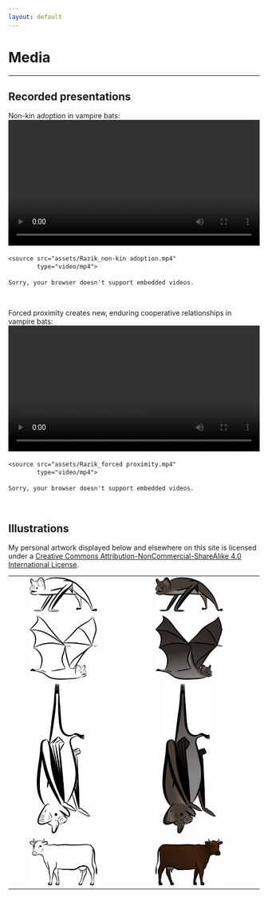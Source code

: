 ```yaml
---
layout: default
---
```

# Media
---

## Recorded presentations
Non-kin adoption in vampire bats: <br/>
<video controls width="100%">

    <source src="assets/Razik_non-kin adoption.mp4"
            type="video/mp4">

    Sorry, your browser doesn't support embedded videos.
</video> <br/>


Forced proximity creates new, enduring cooperative relationships in vampire bats: <br/>
<video controls width="100%">

    <source src="assets/Razik_forced proximity.mp4"
            type="video/mp4">

    Sorry, your browser doesn't support embedded videos.
</video> <br/>


## Illustrations
My personal artwork displayed below and elsewhere on this site is licensed under a [Creative Commons Attribution-NonCommercial-ShareAlike 4.0 International License](https://creativecommons.org/licenses/by-nc-sa/4.0/). <br/>

| | |
|:-------------------------:|:-------------------------:|
|<img src="/assets/vampterrestrial.png" width="65%">| <img src="/assets/vampterrestrial_color_flip.png" width="50%">|
|<img src="/assets/vampflight.png" width="65%">| <img src="/assets/vampflight_color.png" width="50%">|
|<img src="/assets/vamphang.png" height="300">| <img src="/assets/vamphang_color.png" height="300">|
|<img src="/assets/cow_v02.png" width="65%">| <img src="/assets/cow_v02_color.png" width="50%">|


